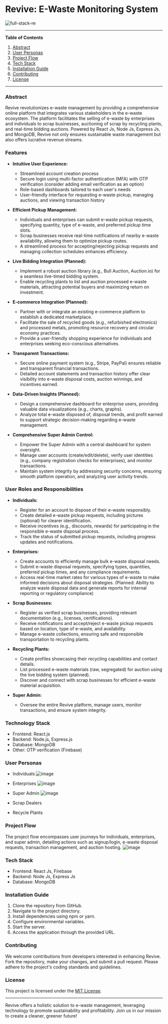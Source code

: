 # Revive: E-Waste Monitoring System
![full-stack-re](https://socialify.git.ci/lathika-sunder/full-stack-re/image?language=1&name=1&owner=1&theme=Light)

---

**Table of Contents**
1. [Abstract](#abstract)
2. [User Personas](#user-personas)
3. [Project Flow](#project-flow)
4. [Tech Stack](#tech-stack)
5. [Installation Guide](#installation-guide)
6. [Contributing](#contributing)
7. [License](#license)

---


### Abstract
Revive revolutionizes e-waste management by providing a comprehensive online platform that integrates various stakeholders in the e-waste ecosystem. The platform facilitates the selling of e-waste by enterprises and individuals to scrap businesses, auctioning of scrap by recycling plants, and real-time bidding auctions. Powered by React Js, Node Js, Express Js, and MongoDB, Revive not only ensures sustainable waste management but also offers lucrative revenue streams.

### Features

* **Intuitive User Experience:**
    * Streamlined account creation process
    * Secure login using multi-factor authentication (MFA) with OTP verification (consider adding email verification as an option)
    * Role-based dashboards tailored to each user's needs
    * User-friendly interface for requesting e-waste pickup, managing auctions, and viewing transaction history

* **Efficient Pickup Management:**
    * Individuals and enterprises can submit e-waste pickup requests, specifying quantity, type of e-waste, and preferred pickup time slots.
    * Scrap businesses receive real-time notifications of nearby e-waste availability, allowing them to optimize pickup routes.
    * A streamlined process for accepting/rejecting pickup requests and managing collection schedules enhances efficiency.

* **Live Bidding Integration (Planned):**
    * Implement a robust auction library (e.g., Bull Auction, Auction.io) for a seamless live-timed bidding system.
    * Enable recycling plants to list and auction processed e-waste materials, attracting potential buyers and maximizing return on investment.

* **E-commerce Integration (Planned):**
    * Partner with or integrate an existing e-commerce platform to establish a dedicated marketplace.
    * Facilitate the sale of recycled goods (e.g., refurbished electronics) and processed metals, promoting resource recovery and circular economy practices.
    * Provide a user-friendly shopping experience for individuals and enterprises seeking eco-conscious alternatives.

* **Transparent Transactions:**
    * Secure online payment system (e.g., Stripe, PayPal) ensures reliable and transparent financial transactions.
    * Detailed account statements and transaction history offer clear visibility into e-waste disposal costs, auction winnings, and incentives earned.

* **Data-Driven Insights (Planned):**
    * Design a comprehensive dashboard for enterprise users, providing valuable data visualizations (e.g., charts, graphs).
    * Analyze total e-waste disposed of, disposal trends, and profit earned to support strategic decision-making regarding e-waste management.

* **Comprehensive Super Admin Control:**
    * Empower the Super Admin with a central dashboard for system oversight.
    * Manage user accounts (create/edit/delete), verify user identities (e.g., company registration checks for enterprises), and monitor transactions.
    * Maintain system integrity by addressing security concerns, ensuring smooth platform operation, and analyzing user activity trends.

### User Roles and Responsibilities

* **Individuals:**
    * Register for an account to dispose of their e-waste responsibly.
    * Create detailed e-waste pickup requests, including pictures (optional) for clearer identification.
    * Receive incentives (e.g., discounts, rewards) for participating in the responsible e-waste disposal process.
    * Track the status of submitted pickup requests, including progress updates and notifications.

* **Enterprises:**
    * Create accounts to efficiently manage bulk e-waste disposal needs.
    * Submit e-waste disposal requests, specifying types, quantities, preferred pickup times, and any compliance requirements.
    * Access real-time market rates for various types of e-waste to make informed decisions about disposal strategies. (Planned: Ability to analyze waste disposal data and generate reports for internal reporting or regulatory compliance)

* **Scrap Businesses:**
    * Register as verified scrap businesses, providing relevant documentation (e.g., licenses, certifications).
    * Receive notifications and accept/reject e-waste pickup requests based on location, type of e-waste, and availability.
    * Manage e-waste collections, ensuring safe and responsible transportation to recycling plants.

* **Recycling Plants:**
    * Create profiles showcasing their recycling capabilities and contact details.
    * List processed e-waste materials (raw, segregated) for auction using the live bidding system (planned).
    * Discover and connect with scrap businesses for efficient e-waste material acquisition.

* **Super Admin:**
    * Oversee the entire Revive platform, manage users, monitor transactions, and ensure system integrity.


### Technology Stack

* Frontend: React.js
* Backend: Node.js, Express.js
* Database: MongoDB
* Other: OTP verification (Firebase)

### User Personas
- Individuals
![image](https://github.com/lathika-sunder/full-stack-re/assets/95066409/1444c6c6-3089-4529-bfe4-b5e80d076971)

- Enterprises
 ![image](https://github.com/lathika-sunder/full-stack-re/assets/95066409/65f4d035-5350-4450-a32d-3a32a072149a)

- Super Admin
![image](https://github.com/lathika-sunder/full-stack-re/assets/95066409/bec4ef27-ec0f-4eb7-b617-91249fc3440c)

- Scrap Dealers
- Recycle Plants



### Project Flow
The project flow encompasses user journeys for individuals, enterprises, and super admin, detailing actions such as signup/login, e-waste disposal requests, transaction management, and auction hosting.
![image](https://github.com/lathika-sunder/full-stack-re/assets/95066409/c5936d17-7d6c-4b4b-a728-0cdc8d70013e)

### Tech Stack
- Frontend: React Js, Firebase
- Backend: Node Js, Express Js
- Database: MongoDB

### Installation Guide
1. Clone the repository from GitHub.
2. Navigate to the project directory.
3. Install dependencies using npm or yarn.
4. Configure environmental variables.
5. Start the server.
6. Access the application through the provided URL.

### Contributing
We welcome contributions from developers interested in enhancing Revive. Fork the repository, make your changes, and submit a pull request. Please adhere to the project's coding standards and guidelines.

### License
This project is licensed under the [MIT License](LICENSE).

---

Revive offers a holistic solution to e-waste management, leveraging technology to promote sustainability and profitability. Join us in our mission to create a cleaner, greener future!
